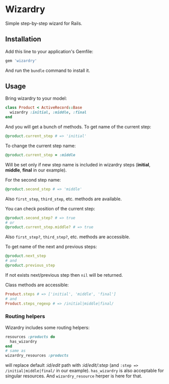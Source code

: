 # Wizardry

Simple step-by-step wizard for Rails.

## Installation

Add this line to your application's Gemfile:

```ruby
gem 'wizardry'
```

And run the `bundle` command to install it.

## Usage

Bring wizardry to your model:

```ruby
class Product < ActiveRecord::Base
  wizardry :initial, :middle, :final
end
```

And you will get a bunch of methods.
To get name of the current step:

```ruby
@product.current_step # => 'initial'
```

To change the current step name:

```ruby
@product.current_step = :middle
```

Will be set only if new step name is included in wizardry steps (**initial**, **middle**, **final** in our example).

For the second step name:

```ruby
@product.second_step # => 'middle'
```

Also `first_step`, `third_step`, etc. methods are available.

You can check position of the current step:

```ruby
@product.second_step? # => true
# or
@product.current_step.middle? # => true
```

Also `first_step?`, `third_step?`, etc. methods are accessible.

To get name of the next and previous steps:

```ruby
@product.next_step
# and
@product.previous_step
```

If not exists next/previous step then `nil` will be returned.

Class methods are accessible:

```ruby
Product.steps # => ['initial', 'middle', 'final']
# and
Product.steps_regexp # => /initial|middle|final/
```

### Routing helpers

Wizardry includes some routing helpers:

```ruby
resources :products do
  has_wizardry
end
# same as
wizardry_resources :products
```

will replace default *:id/edit* path with *:id/edit/:step* (and `:step => /initial|middle|final/` in our example).
`has_wizardry` is also acceptable for singular resources. And `wizardry_resource` herper is here for that.
